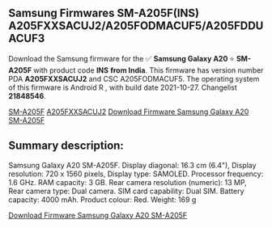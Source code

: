 <h2>Samsung Firmwares SM-A205F(INS) A205FXXSACUJ2/A205FODMACUF5/A205FDDUACUF3</h2>
Download the Samsung firmware for the ✅ <strong>Samsung Galaxy A20 </strong> ⭐ <strong>SM-A205F</strong> with product code <strong>INS</strong> <strong> from India</strong>. This firmware has version number PDA <strong>A205FXXSACUJ2</strong> and CSC A205FODMACUF5. The operating system of this firmware is Android R , with build date 2021-10-27. Changelist <strong>21848546</strong>.


[SM-A205F](https://samfirm.shop/samsung/model/SM-A205F)
[A205FXXSACUJ2](https://samfirm.shop/samsung/pda/A205FXXSACUJ2)
[Download Firmware Samsung Galaxy A20 SM-A205F](https://samfirm.shop/samsung/firmware/470053)
<h2>Summary description:</h2>
<p>Samsung Galaxy A20 SM-A205F. Display diagonal: 16.3 cm (6.4"), Display resolution: 720 x 1560 pixels, Display type: SAMOLED. Processor frequency: 1.6 GHz. RAM capacity: 3 GB. Rear camera resolution (numeric): 13 MP, Rear camera type: Dual camera. SIM card capability: Dual SIM. Battery capacity: 4000 mAh. Product colour: Red. Weight: 169 g</p>


[Download Firmware Samsung Galaxy A20 SM-A205F](https://samfirm.shop/samsung/firmware/470053)
